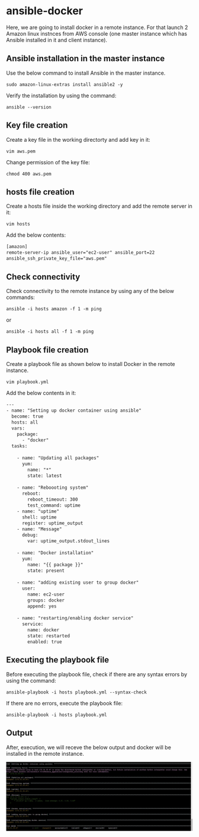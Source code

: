 # ansible-docker

Here, we are going to install docker in a remote instance. For that launch 2 Amazon linux instnces from AWS console (one master instance which has Ansible installed in it and client instance).

## Ansible installation in the master instance

Use the below command to install Ansible in the master instance.

```
sudo amazon-linux-extras install ansible2 -y
```

Verify the installation by using the command:

```
ansible --version
```

## Key file creation

Create a key file in the working directorty and add key in it:

```
vim aws.pem
```

Change permission of the key file:

```
chmod 400 aws.pem
```

## hosts file creation

Create a hosts file inside the working directory and add the remote server in it:

```
vim hosts
```

Add the below contents:

```
[amazon]    
remote-server-ip ansible_user="ec2-user" ansible_port=22 ansible_ssh_private_key_file="aws.pem"
```

## Check connectivity

Check connectivity to the remote instance by using any of the below commands:

```
ansible -i hosts amazon -f 1 -m ping
```

or 

```
ansible -i hosts all -f 1 -m ping
```

## Playbook file creation

Create a playbook file as shown below to install Docker in the remote instance.

```
vim playbook.yml
```

Add the below contents in it:

```
---  
- name: "Setting up docker container using ansible"  
  become: true  
  hosts: all  
  vars:  
    package:   
      - "docker"  
  tasks:  
      
    - name: "Updating all packages"  
      yum:  
        name: "*"  
        state: latest  
    
    - name: "Reboooting system"  
      reboot:   
        reboot_timeout: 300  
        test_command: uptime 
    - name: "uptime" 
      shell: uptime 
      register: uptime_output 
    - name: "Message" 
      debug: 
        var: uptime_output.stdout_lines                
    
    - name: "Docker installation"  
      yum:  
        name: "{{ package }}"  
        state: present  
    
    - name: "adding existing user to group docker"  
      user:  
        name: ec2-user  
        groups: docker  
        append: yes            
   
    - name: "restarting/enabling docker service"  
      service:  
        name: docker  
        state: restarted  
        enabled: true
```

## Executing the playbook file

Before executing the playbook file, check if there are any syntax errors by using the command:

```
ansible-playbook -i hosts playbook.yml --syntax-check
```

If there are no errors, execute the playbook file:

```
ansible-playbook -i hosts playbook.yml
```

## Output

After, execution, we will receve the below output and docker will be installed in the remote instance.

![docker](https://github.com/anandu79/ansible-docker/blob/main/images/output.jpg)
